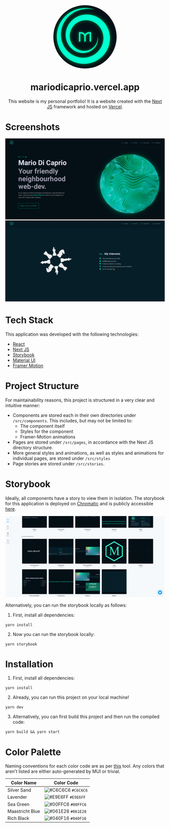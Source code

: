<div align="center">
    <img alt="Mario Di Caprio" src="public/logo_README.png" style="border-radius: 50%; width: 200px">
</div>
<h1 align="center">
    mariodicaprio.vercel.app
</h1>
<p align="center">
    This website is my personal portfolio! It is a website created with the
    <a href="https://nextjs.org/" target="_blank" rel="noreferrer">Next JS</a>
    framework and hosted on
    <a href="https://vercel.com/" target="_blank" rel="noreferrer">Vercel</a>.
</p>

# Screenshots

![](public/screenshots/landingPage.png)
![](public/screenshots/interests.png)

# Tech Stack

This application was developed with the following technologies:
- [React](https://reactjs.org)
- [Next JS](https://nextjs.org)
- [Storybook](https://storybook.js.org/)
- [Material UI](https://mui.com)
- [Framer Motion](https://www.framer.com/motion/)

# Project Structure

For maintainability reasons, this project is structured in a very clear
and intuitive manner:
- Components are stored each in their own directories under `/src/components`.
  This includes, but may not be limited to:
  - The component itself
  - Styles for the component
  - Framer-Motion animations
- Pages are stored under `/src/pages`, in accordance with the Next JS
  directory structure.
- More general styles and animations, as well as styles and animations for
  individual pages, are stored under `/src/styles`
- Page stories are stored under `/src/stories`.

# Storybook

Ideally, all components have a story to view them in isolation. The storybook
for this application is deployed on [Chromatic](https://www.chromatic.com/)
and is publicly accessible [here](https://www.chromatic.com/builds?appId=6417438718d9224ca85e6f32).

![](public/screenshots/chromatic.png)

Alternatively, you can run the storybook locally as follows:

1. First, install all dependencies:

```shell
yarn install
```

2. Now you can run the storybook locally:

```shell
yarn storybook
```

# Installation

1. First, install all dependencies:

```shell
yarn install
```

2. Already, you can run this project on your local machine!

```shell
yarn dev
```

3. Alternatively, you can first build this project and then run the
   compiled code:

```shell
yarn build && yarn start
```

# Color Palette

Naming conventions for each color code are as per [this](https://www.color-name.com/) tool.
Any colors that aren't listed are either auto-generated by MUI or trivial.

| Color Name      | Color Code                                                         |
|-----------------|--------------------------------------------------------------------|
| Silver Sand     | ![#C6C6C6](https://placehold.co/10x10/C6C6C6/C6C6C6.png) `#C6C6C6` |
| Lavender        | ![#E9E6FF](https://placehold.co/10x10/E9E6FF/E9E6FF.png) `#E9E6FF` |
| Sea Green       | ![#00FFC6](https://placehold.co/10x10/00FFC6/00FFC6.png) `#00FFC6` |
| Maastricht Blue | ![#061E28](https://placehold.co/10x10/061E28/061E28.png) `#061E28` |
| Rich Black      | ![#040F16](https://placehold.co/10x10/040F16/040F16.png) `#040F16` |

